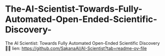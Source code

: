# The-AI-Scientist-Towards-Fully-Automated-Open-Ended-Scientific-Discovery-
The AI Scientist: Towards Fully Automated Open-Ended Scientific Discovery 🧑‍🔬
lien: https://github.com/SakanaAI/AI-Scientist?tab=readme-ov-file
